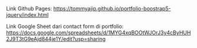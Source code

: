 Link Github Pages: https://tommyajip.github.io/portfolio-boostrap5-jquery/index.html

Link Google Sheet dari contact form di portfolio: https://docs.google.com/spreadsheets/d/1MYG4xqBOOtWJOrJ3y4cByHUH2J9T3tG9eAjd844je1Y/edit?usp=sharing
